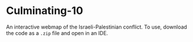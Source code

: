 # Culminating-10
An interactive webmap of the Israeli-Palestinian conflict. To use, download the code as a `.zip` file and open in an IDE.
